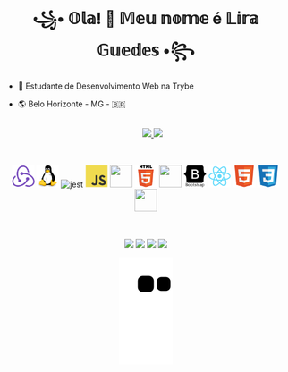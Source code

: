 
<div align="center">
  <h1> ꧁• 𝕆𝕝𝕒! 👋 𝕄𝕖𝕦 𝕟𝕠𝕞𝕖 é 𝕃𝕚𝕣𝕒 𝔾𝕦𝕖𝕕𝕖𝕤 •꧂ </h1>
<!--   <h1> ꧁• 𝒪𝓁𝒶! 👋 ℳ𝑒𝓊 𝓃𝑜𝓂𝑒 é ℒ𝒾𝓇𝒶 𝒢𝓊𝑒𝒹𝑒𝓈 •꧂</h1>
  <h1> ꧁• 𝓞𝓵𝓪! 👋 𝓜𝓮𝓾 𝓷𝓸𝓶𝓮 é 𝓛𝓲𝓻𝓪 𝓖𝓾𝓮𝓭𝓮𝓼 •꧂</h1> -->
</div>

- 🔭  Estudante de Desenvolvimento Web na Trybe
- 🌎  Belo Horizonte - MG - 🇧🇷


  ##

  <div align="center">
  <a href="https://github.com/Lira-guedes">
    <img height="150em" src="https://github-readme-stats.vercel.app/api?username=Lira-guedes&count_private=true&include_all_commits=true&show_icons=true&theme=dracula&hide_border=false&show_owner=true"/>
    <img height="150em" src="https://github-readme-stats.vercel.app/api/top-langs/?username=Lira-guedes&theme=dracula&hide_border=false&&layout=compact"/>
  </a>
</div>

 ##
  
<div align="center" ><br>
  <img  src="https://raw.githubusercontent.com/devicons/devicon/master/icons/redux/redux-original.svg" alt="redux" width="40" height="40"/>
  <img  src="https://raw.githubusercontent.com/devicons/devicon/master/icons/linux/linux-original.svg" alt="linux" width="40" height="40"/>
  <img  src="https://www.vectorlogo.zone/logos/jestjsio/jestjsio-icon.svg" alt="jest" width="40" height="40"/>
  <img  src="https://raw.githubusercontent.com/devicons/devicon/master/icons/javascript/javascript-original.svg" alt="javascript" width="40" height="40"/>
  <img height="40" width="40" src="https://www.vectorlogo.zone/logos/figma/figma-icon.svg">
  <img  src="https://raw.githubusercontent.com/devicons/devicon/master/icons/html5/html5-original-wordmark.svg" alt="html5" width="40" height="40"/>
  <img  height="40" width="40" src="https://cdn.jsdelivr.net/gh/devicons/devicon/icons/git/git-plain.svg">
  <img  src="https://raw.githubusercontent.com/devicons/devicon/master/icons/bootstrap/bootstrap-plain-wordmark.svg" alt="bootstrap" width="40" height="40"/>
  <img  alt="Rafa-React" height="40" width="40" src="https://raw.githubusercontent.com/devicons/devicon/master/icons/react/react-original.svg">
  <img  alt="Rafa-HTML" height="40" width="40" src="https://raw.githubusercontent.com/devicons/devicon/master/icons/html5/html5-original.svg">
  <img  alt="Rafa-CSS"  height="40" width="40" src="https://raw.githubusercontent.com/devicons/devicon/master/icons/css3/css3-original.svg">
  <img  height="40" width="40" src="https://testing-library.com/img/octopus-128x128.png">
</div>

##

 <div align="center" ><br>
    <a href="https://www.instagram.com/lira_guedes/" target="_blank">
      <img src="https://img.shields.io/badge/-Instagram-%23E4405F?style=for-the-badge&logo=instagram&logoColor=white" target="_blank"></a>
 <a href="" target="_blank">
   <img src="https://img.shields.io/badge/Discord-7289DA?style=for-the-badge&logo=discord&logoColor=white" target="_blank"></a> 
  <a href = "">
    <img src="https://img.shields.io/badge/-Gmail-%23333?style=for-the-badge&logo=gmail&logoColor=white" target="_blank"></a>
  <a href="https://www.linkedin.com/in/lira-raj%C3%A3o-guedes-146122196/" target="_blank">
    <img src="https://img.shields.io/badge/-LinkedIn-%230077B5?style=for-the-badge&logo=linkedin&logoColor=white" target="_blank"></a> 

   ![Snake animation](https://github.com/lzfelippe/lzfelippe/blob/output/github-contribution-grid-snake.svg) 
   <!---Snake--->

 </div>
